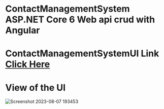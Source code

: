 # ContactManagementSystem ASP.NET Core 6 Web api crud with Angular 
# ContactManagementSystemUI Link [Click Here](https://github.com/rafi67/ContactManagementSystemUI)
# View of the UI
![Screenshot 2023-08-07 193453](https://github.com/rafi67/ContactManagementSystem/assets/45172084/5c1c144a-44b4-49bb-95db-215970e8d31b)
